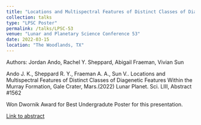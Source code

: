 ```yaml
---
title: "Locations and Multispectral Features of Distinct Classes of Diagenetic Features Within the Murray Formation, Gale Crater, Mars (*)"
collection: talks
type: "LPSC Poster"
permalink: /talks/LPSC-53
venue: "Lunar and Planetary Science Conference 53"
date: 2022-03-15
location: "The Woodlands, TX"
---
```


Authors: Jordan Ando, Rachel Y. Sheppard, Abigail Fraeman, Vivian Sun

Ando J. K., Sheppard R. Y., Fraeman A. A., Sun V.. Locations and Multispectral Features of Distinct Classes of Diagenetic Features Within the Murray Formation, Gale Crater, Mars.(2022) Lunar Planet. Sci. LIII, Abstract #1562 

Won Dwornik Award for Best Undergradute Poster for this presentation.

[Link to abstract](https://www.hou.usra.edu/meetings/lpsc2022/pdf/1562.pdf)


